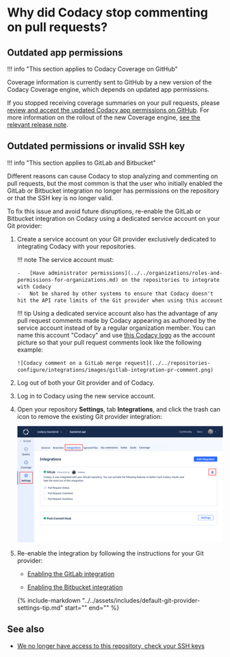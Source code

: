 # Why did Codacy stop commenting on pull requests?

## Outdated app permissions

!!! info "This section applies to Codacy Coverage on GitHub"

Coverage information is currently sent to GitHub by a new version of the Codacy Coverage engine, which depends on updated app permissions.

If you stopped receiving coverage summaries on your pull requests, please [review and accept the updated Codacy app permissions on GitHub](https://docs.github.com/en/enterprise-cloud@latest/apps/using-github-apps/reviewing-and-modifying-installed-github-apps#reviewing-permissions). For more information on the rollout of the new Coverage engine, [see the relevant release note](../../release-notes/cloud/cloud-2023-11-23-new-coverage-engine-status-checks.md).

## Outdated permissions or invalid SSH key

!!! info "This section applies to GitLab and Bitbucket"

Different reasons can cause Codacy to stop analyzing and commenting on pull requests, but the most common is that the user who initially enabled the GitLab or Bitbucket integration no longer has permissions on the repository or that the SSH key is no longer valid.

To fix this issue and avoid future disruptions, re-enable the GitLab or Bitbucket integration on Codacy using a dedicated service account on your Git provider:

1.  Create a service account on your Git provider exclusively dedicated to integrating Codacy with your repositories.

    !!! note
        The service account must:

        -   [Have administrator permissions](../../organizations/roles-and-permissions-for-organizations.md) on the repositories to integrate with Codacy
        -   Not be shared by other systems to ensure that Codacy doesn't hit the API rate limits of the Git provider when using this account

    !!! tip
        Using a dedicated service account also has the advantage of any pull request comments made by Codacy appearing as authored by the service account instead of by a regular organization member. You can name this account "Codacy" and use [this Codacy logo](https://avatars.githubusercontent.com/u/1834093) as the account picture so that your pull request comments look like the following example:

        ![Codacy comment on a GitLab merge request](../../repositories-configure/integrations/images/gitlab-integration-pr-comment.png)

1.  Log out of both your Git provider and of Codacy.

1.  Log in to Codacy using the new service account.

1.  Open your repository **Settings**, tab **Integrations**, and click the trash can icon to remove the existing Git provider integration:

    ![Removing the old Git provider integration](images/git-provider-integration-remove.png)

1.  Re-enable the integration by following the instructions for your Git provider:

    -   [Enabling the GitLab integration](../../repositories-configure/integrations/gitlab-integration.md#refreshing)

    -   [Enabling the Bitbucket integration](../../repositories-configure/integrations/bitbucket-integration.md#refreshing)

    {%
        include-markdown "../../assets/includes/default-git-provider-settings-tip.md"
        start="<!--default-settings-start-->"
        end="<!--default-settings-end-->"
    %}

## See also

-   [We no longer have access to this repository, check your SSH keys](we-no-longer-have-access-to-this-repository.md)
